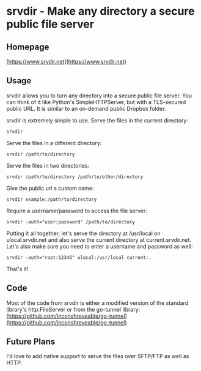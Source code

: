 # srvdir - Make any directory a secure public file server

## Homepage
[https://www.srvdir.net](https://www.srvdir.net)

## Usage
srvdir allows you to turn any directory into a secure public file server. You can think of it like Python's SimpleHTTPServer, but with a TLS-secured public URL. It is similar to an on-demand public Dropbox folder.

srvdir is extremely simple to use. Serve the files in the current directory:

    srvdir

Serve the files in a different directory:

    srvdir /path/to/directory

Serve the files in two directories:

    srvdir /path/to/directory /path/to/other/directory

Give the public url a custom name:

    srvdir example:/path/to/directory

Require a username/password to access the file server:

    srvdir -auth="user:password" /path/to/directory

Putting it all together, let's serve the directory at /usr/local on ulocal.srvdir.net and also serve the current directory at current.srvdir.net. Let's also make sure you need to enter a username and password as well:

    srvdir -auth="root:12345" ulocal:/usr/local current:.

That's it!

## Code
Most of the code from srvdir is either a modified version of the standard library's http.FileServer or from the go-tunnel library: [https://github.com/inconshreveable/go-tunnel](https://github.com/inconshreveable/go-tunnel)

## Future Plans
I'd love to add native support to serve the files over SFTP/FTP as well as HTTP.
